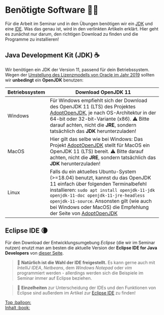 # Benötigte Software :woman_technologist:

Für die Arbeit im Seminar und in den Übungen benötigen wir ein [JDK](Die-Programmiersprache-Java.md#jdk) und eine [IDE](Eclipse-IDE.md#was-ist-eine-ide). Was das genau ist, wird in den verlinkten Artikeln erklärt. Hier geht es zunächst nur darum, den richtigen Download zu finden und die Programme zu installieren!


## Java Development Kit (JDK) :coffee:

Wir benötigen ein JDK der Version 11, passend für dein Betriebssystem. Wegen der [Umstellung des Lizenzmodells von Oracle im Jahr 2019](https://www.oracle.com/technetwork/java/javase/overview/oracle-jdk-faqs.html) sollten wir **unbedingt** ein **OpenJDK** benutzen:

| Betriebssystem | Download OpenJDK 11 |
| --- | --- |
| Windows | Für Windows empfiehlt sich der Download des OpenJDK 11 (LTS) des Projektes [AdoptOpenJDK](https://adoptopenjdk.net), je nach OS-Architektur in der 64-bit oder 32-bit-Variante (x86). :warning: Bitte darauf achten, nicht die **JRE**, sondern tatsächlich das **JDK** herunterzuladen! |
| MacOS | Hier gilt das selbe wie bei Windows: Das Projekt [AdoptOpenJDK](https://adoptopenjdk.net) stellt für MacOS ein OpenJDK 11 (LTS) bereit. :warning: Bitte darauf achten, nicht die **JRE**, sondern tatsächlich das **JDK** herunterzuladen! |
| Linux | Falls du ein aktuelles Ubuntu-System (>=18.04) benutzt, kannst du das OpenJDK 11 einfach über folgenden Terminalbefehl installieren: `sudo apt install openjdk-11-jdk openjdk-11-doc openjdk-11-jre-headless openjdk-11-source`. Ansonsten gilt (wie auch bei Windows oder MacOS) die Empfehlung der Seite von [AdoptOpenJDK](https://adoptopenjdk.net) |


## Eclipse IDE :waning_crescent_moon:

Für den Download der Entwicklungsumgebung _Eclipse_ (die wir im Seminar nutzen) enutzt man am besten die aktuelle Version der **Eclipse IDE for Java Developers** von [dieser Seite](https://www.eclipse.org/downloads/packages/).

> :speech_balloon: **Natürlich ist die Wahl der IDE freigestellt.** Es kann gerne auch mit _IntelliJ IDEA_, _Netbeans_, dem _Windows Notepad_ oder _vim_ programmiert werden - allerdings werden sich die Beispiele im Seminar immer auf Eclipse beziehen.

> :speech_balloon: **Einzelheiten** zur Unterscheidung der IDEs und den Funktionen von Eclipse sind außerdem im Artikel zur [Eclipse IDE](Eclipse-IDE.md) zu finden!






<!-- Dieses HTML-Snippet sollte am Ende jeder Seite stehen! -->
<div class="top-link">
    <a href="#" title="Zum Anfang scrollen!">Top :balloon:</a>
    <br/>
    <a href="https://dh-cologne.github.io/java-wegweiser#inhalt-book" title="Zurück zur Übersicht!">Inhalt :book:</a>
</div>
